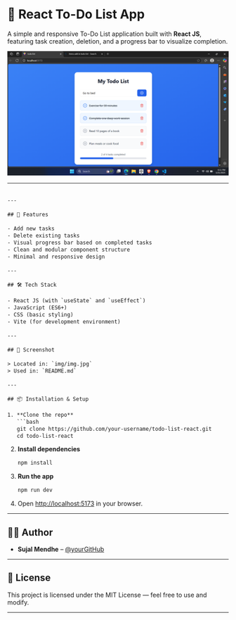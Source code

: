 # 📝 React To-Do List App

A simple and responsive To-Do List application built with **React JS**, featuring task creation, deletion, and a progress bar to visualize completion.

![Project Screenshot](img/img.png)

---



````

---

## 🚀 Features

- Add new tasks
- Delete existing tasks
- Visual progress bar based on completed tasks
- Clean and modular component structure
- Minimal and responsive design

---

## 🛠️ Tech Stack

- React JS (with `useState` and `useEffect`)
- JavaScript (ES6+)
- CSS (basic styling)
- Vite (for development environment)

---

## 📸 Screenshot

> Located in: `img/img.jpg`  
> Used in: `README.md`

---

## 📦 Installation & Setup

1. **Clone the repo**
   ```bash
   git clone https://github.com/your-username/todo-list-react.git
   cd todo-list-react
````

2. **Install dependencies**

   ```bash
   npm install
   ```

3. **Run the app**

   ```bash
   npm run dev
   ```

4. Open [http://localhost:5173](http://localhost:5173) in your browser.

---

## 🧑‍💻 Author

* **Sujal Mendhe** – [@yourGitHub](https://github.com/sujalmendhe02)

---

## 📄 License

This project is licensed under the MIT License — feel free to use and modify.

---


